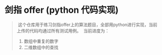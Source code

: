 #  剑指 offer (python 代码实现)


>  这个仓库用于练习剑指offer上的算法题目，全部用python进行实现，当前上传的代码均通过所有测试用例。
>  当前进度为：
> 1. 数组中重复的数字
> 2. 二维数组中的查找
